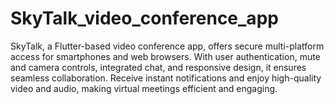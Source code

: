# SkyTalk_video_conference_app
 SkyTalk, a Flutter-based video conference app, offers secure multi-platform access for smartphones and web browsers. With user authentication, mute and camera controls, integrated chat, and responsive design, it ensures seamless collaboration. Receive instant notifications and enjoy high-quality video and audio, making virtual meetings efficient and engaging.
